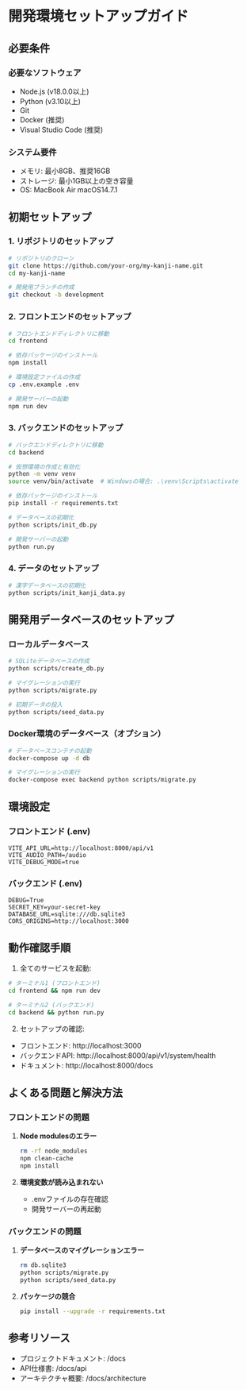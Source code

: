 # 開発環境セットアップガイド

## 必要条件

### 必要なソフトウェア
- Node.js (v18.0.0以上)
- Python (v3.10以上)
- Git
- Docker (推奨)
- Visual Studio Code (推奨)

### システム要件
- メモリ: 最小8GB、推奨16GB
- ストレージ: 最小1GB以上の空き容量
- OS: MacBook Air macOS14.7.1

## 初期セットアップ

### 1. リポジトリのセットアップ
```bash
# リポジトリのクローン
git clone https://github.com/your-org/my-kanji-name.git
cd my-kanji-name

# 開発用ブランチの作成
git checkout -b development
```

### 2. フロントエンドのセットアップ
```bash
# フロントエンドディレクトリに移動
cd frontend

# 依存パッケージのインストール
npm install

# 環境設定ファイルの作成
cp .env.example .env

# 開発サーバーの起動
npm run dev
```

### 3. バックエンドのセットアップ
```bash
# バックエンドディレクトリに移動
cd backend

# 仮想環境の作成と有効化
python -m venv venv
source venv/bin/activate  # Windowsの場合: .\venv\Scripts\activate

# 依存パッケージのインストール
pip install -r requirements.txt

# データベースの初期化
python scripts/init_db.py

# 開発サーバーの起動
python run.py
```

### 4. データのセットアップ
```bash
# 漢字データベースの初期化
python scripts/init_kanji_data.py

```

## 開発用データベースのセットアップ

### ローカルデータベース
```bash
# SQLiteデータベースの作成
python scripts/create_db.py

# マイグレーションの実行
python scripts/migrate.py

# 初期データの投入
python scripts/seed_data.py
```

### Docker環境のデータベース（オプション）
```bash
# データベースコンテナの起動
docker-compose up -d db

# マイグレーションの実行
docker-compose exec backend python scripts/migrate.py
```

## 環境設定

### フロントエンド (.env)
```plaintext
VITE_API_URL=http://localhost:8000/api/v1
VITE_AUDIO_PATH=/audio
VITE_DEBUG_MODE=true
```

### バックエンド (.env)
```plaintext
DEBUG=True
SECRET_KEY=your-secret-key
DATABASE_URL=sqlite:///db.sqlite3
CORS_ORIGINS=http://localhost:3000
```

## 動作確認手順

1. 全てのサービスを起動:
```bash
# ターミナル1 (フロントエンド)
cd frontend && npm run dev

# ターミナル2 (バックエンド)
cd backend && python run.py
```

2. セットアップの確認:
- フロントエンド: http://localhost:3000
- バックエンドAPI: http://localhost:8000/api/v1/system/health
- ドキュメント: http://localhost:8000/docs

## よくある問題と解決方法

### フロントエンドの問題
1. **Node modulesのエラー**
   ```bash
   rm -rf node_modules
   npm clean-cache
   npm install
   ```

2. **環境変数が読み込まれない**
   - .envファイルの存在確認
   - 開発サーバーの再起動

### バックエンドの問題
1. **データベースのマイグレーションエラー**
   ```bash
   rm db.sqlite3
   python scripts/migrate.py
   python scripts/seed_data.py
   ```

2. **パッケージの競合**
   ```bash
   pip install --upgrade -r requirements.txt
   ```

## 参考リソース
- プロジェクトドキュメント: /docs
- API仕様書: /docs/api
- アーキテクチャ概要: /docs/architecture